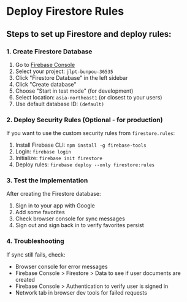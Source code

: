 # Deploy Firestore Rules

## Steps to set up Firestore and deploy rules:

### 1. Create Firestore Database
1. Go to [Firebase Console](https://console.firebase.google.com)
2. Select your project: `jlpt-bunpou-36535`
3. Click "Firestore Database" in the left sidebar
4. Click "Create database"
5. Choose "Start in test mode" (for development)
6. Select location: `asia-northeast1` (or closest to your users)
7. Use default database ID: `(default)`

### 2. Deploy Security Rules (Optional - for production)
If you want to use the custom security rules from `firestore.rules`:

1. Install Firebase CLI: `npm install -g firebase-tools`
2. Login: `firebase login`
3. Initialize: `firebase init firestore`
4. Deploy rules: `firebase deploy --only firestore:rules`

### 3. Test the Implementation
After creating the Firestore database:
1. Sign in to your app with Google
2. Add some favorites
3. Check browser console for sync messages
4. Sign out and sign back in to verify favorites persist

### 4. Troubleshooting
If sync still fails, check:
- Browser console for error messages
- Firebase Console > Firestore > Data to see if user documents are created
- Firebase Console > Authentication to verify user is signed in
- Network tab in browser dev tools for failed requests
